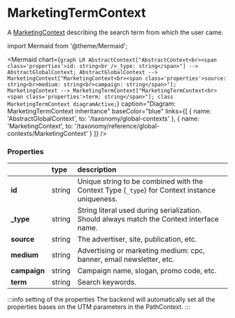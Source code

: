 # MarketingTermContext

A [MarketingContext](/taxonomy/reference/global-contexts/MarketingContext.md) describing the search term from which the user came.

import Mermaid from '@theme/Mermaid';

<Mermaid chart={`
	graph LR
	    AbstractContext["AbstractContext<br><span class='properties'>id: string<br />_type: string</span>"] --> AbstractGlobalContext;
        AbstractGlobalContext --> MarketingContext["MarketingContext<br><span class='properties'>source: string<br>medium: string<br>campaign: string</span>"];
        MarketingContext --> MarketingTermContext["MarketingTermContext<br><span class='properties'>term: string</span>"];
    class MarketingTermContext diagramActive;
`} 
  caption="Diagram: MarketingTermContext inheritance" 
  baseColor="blue" 
  links={[
        { name: 'AbstractGlobalContext', to: '/taxonomy/global-contexts' },
        { name: 'MarketingContext', to: '/taxonomy/reference/global-contexts/MarketingContext' }
]}
/>

### Properties
|           | type        | description
| :--       | :--         | :--
| **id**    | string      | Unique string to be combined with the Context Type (`_type`) for Context instance uniqueness.
| **_type** | string      | String literal used during serialization. Should always match the Context interface name.          
| **source**    | string      | The advertiser, site, publication, etc.
| **medium**    | string      | Advertising or marketing medium: cpc, banner, email newsletter, etc.
| **campaign**    | string      | Campaign name, slogan, promo code, etc.
| **term**    | string      | Search keywords.

:::info setting of the properties
The backend will automatically set all the properties bases on the UTM parameters in the PathContext.
:::